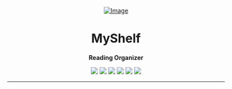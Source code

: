 <div align="center">
  <a href="https://github.com/oJordany/estanteVirtual/">
  
  ![Image](https://user-images.githubusercontent.com/84668196/178267800-4ffb1ddf-6764-4e38-8376-787a59052173.png)
  
  <a/>
  <h1>MyShelf</h1>
  
  **Reading Organizer**
  
  <a href="https://github.com/oJordany/estanteVirtual/"><img src="https://img.shields.io/github/license/ojordany/estanteVirtual?color=%237159C1&style=plastic"/></a>
  <a href="https://github.com/oJordany/estanteVirtual/"><img src="https://img.shields.io/github/stars/ojordany/estanteVirtual?color=%237159c1"/></a>
  <a href="https://github.com/oJordany/estanteVirtual/"><img src="https://img.shields.io/github/forks/ojordany/estanteVirtual?color=7159c1"/></a>
  <a href="https://github.com/oJordany/estanteVirtual/"><img src="https://img.shields.io/github/issues/ojordany/estanteVirtual?color=7159c1"/></a>
  <a href="https://github.com/oJordany/estanteVirtual/"><img src="https://img.shields.io/github/repo-size/ojordany/estanteVirtual?color=7159c1&style=plastic"/></a>
  <a href="https://github.com/oJordany/estanteVirtual/"><img src="https://img.shields.io/github/commit-activity/w/ojordany/estanteVirtual?color=7159c1"/></a>
</div>

---

